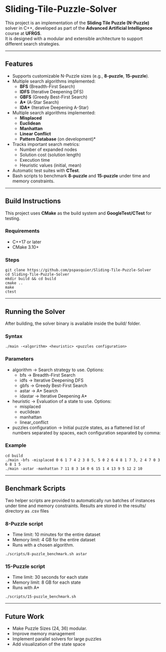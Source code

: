 # Sliding-Tile-Puzzle-Solver

This project is an implementation of the **Sliding Tile Puzzle (N-Puzzle)** solver in C++, developed as part of the **Advanced Artificial Intelligence** course at **UFRGS**.  
It is designed with a modular and extensible architecture to support different search strategies.

---

## Features

- Supports customizable N-Puzzle sizes (e.g., **8-puzzle**, **15-puzzle**).  
- Multiple search algorithms implemented:
  - **BFS** (Breadth-First Search)  
  - **IDFS** (Iterative Deepening DFS)  
  - **GBFS** (Greedy Best-First Search)  
  - **A\*** (A-Star Search)
  - **IDA\*** (Iterative Deepening A-Star)
- Multiple search algorithms implemented:
  - **Misplaced**
  - **Euclidean**
  - **Manhattan**
  - **Linear Conflict**
  - **Pattern Database** (on development)*
- Tracks important search metrics:
  - Number of expanded nodes  
  - Solution cost (solution length)  
  - Execution time  
  - Heuristic values (initial, mean)  
- Automatic test suites with **CTest**.  
- Bash scripts to benchmark **8-puzzle** and **15-puzzle** under time and memory constraints.  

---

## Build Instructions

This project uses **CMake** as the build system and **GoogleTest/CTest** for testing.

### Requirements
- C++17 or later  
- CMake 3.10+  

### Steps
```
git clone https://github.com/pspasquier/Sliding-Tile-Puzzle-Solver
cd Sliding-Tile-Puzzle-Solver
mkdir build && cd build
cmake ..
make
ctest
```

---

## Running the Solver

After building, the solver binary is available inside the build/ folder.

### Syntax

```./main -<algorithm> <heuristic> <puzzles configuration>```

### Parameters

- algorithm → Search strategy to use. Options:
  - bfs → Breadth-First Search
  - idfs → Iterative Deepening DFS
  - gbfs → Greedy Best-First Search
  - astar → A* Search
  - idastar → Iterative Deepening A*
- heuristic → Evaluation of a state to use. Options:
  - misplaced
  - euclidean
  - manhattan
  - linear_conflict
- puzzles configuration → Initial puzzle states, as a flattened list of numbers separated by spaces, each configuration separated by comma:

### Example
```
cd build
./main -bfs -misplaced 0 6 1 7 4 2 3 8 5, 5 0 2 6 4 8 1 7 3, 2 4 7 0 3 6 8 1 5
./main -astar -manhattan 7 11 8 3 14 0 6 15 1 4 13 9 5 12 2 10
```

---

## Benchmark Scripts

Two helper scripts are provided to automatically run batches of instances under time and memory constraints. Results are stored in the results/ directory as .csv files

### 8-Puzzle script

- Time limit: 10 minutes for the entire dataset
- Memory limit: 4 GB for the entire dataset
- Runs with a chosen algorithm.

```./scripts/8-puzzle_benchmark.sh astar```

### 15-Puzzle script
- Time limit: 30 seconds for each state
- Memory limit: 8 GB for each state
- Runs with A*

```./scripts/15-puzzle_benchmark.sh```

---

## Future Work
- Make Puzzle Sizes (24, 36) modular.
- Improve memory management
- Implement parallel solvers for large puzzles
- Add visualization of the state space

